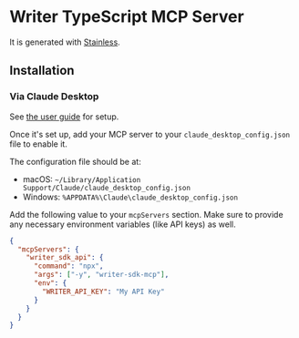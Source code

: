 # Writer TypeScript MCP Server

It is generated with [Stainless](https://www.stainless.com/).

## Installation

### Via Claude Desktop

See [the user guide](https://modelcontextprotocol.io/quickstart/user) for setup.

Once it's set up, add your MCP server to your `claude_desktop_config.json` file to enable it.

The configuration file should be at:

- macOS: `~/Library/Application Support/Claude/claude_desktop_config.json`
- Windows: `%APPDATA%\Claude\claude_desktop_config.json`

Add the following value to your `mcpServers` section. Make sure to provide any necessary environment variables (like API keys) as well.

```json
{
  "mcpServers": {
    "writer_sdk_api": {
      "command": "npx",
      "args": ["-y", "writer-sdk-mcp"],
      "env": {
        "WRITER_API_KEY": "My API Key"
      }
    }
  }
}
```
